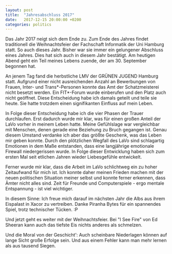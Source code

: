 ```yaml
---
layout: post
title:  "Jahresabschluss 2017"
date:   2017-12-15 20:00:00 +0200
categories: politics
---
```


Das Jahr 2017 neigt sich dem Ende zu. Zum Ende des Jahres findet
traditionell die Weihnachtsfeier der Fachschaft Informatik der Uni Hamburg
statt. So auch dieses Jahr. Bisher war sie immer ein gelungener Abschluss
eines Jahres. Dies hat sich auch in diesem Jahr bestätigt. Am heutigen Abend
geht ein Teil meines Lebens zuende, der am 30. September begonnen hat.

An jenem Tag fand die herbstliche LMV der GRÜNEN JUGEND Hamburg statt. Aufgrund
einer nicht ausreichenden Anzahl an Bewerbungen von Frauen, Inter- und 
Trans\*-Personen konnte das Amt der Schatzmeisterei nicht besetzt werden. Ein
FIT\*-Forum wurde einberufen und den Platz auch nicht geöffnet. Diese Entscheidung
habe ich damals geteilt und teile sie heute. Sie hatte trotzdem einen signifikanten
Einfluss auf mein Leben.

In Folge dieser Entscheidung habe ich die vier Phasen der Trauer durchlaufen.
Erst dadurch wurde mir klar, was für einen großen Anteil der LaVo vorher
in meinem Leben hatte. Meine Gefühlslage war vergleichbar mit Menschen, denen
gerade eine Beziehung zu Bruch gegangen ist. Genau diesem Umstand verdanke ich
aber das größte Geschenk, was das Leben mir geben konnte. Durch den plötzlichen
Wegfall des LaVo sind schlagartig Emotionen in dem Maße entstanden, dass eine
langjährige emotionale Firewall niedergerissen wurde. In Folge dieser Entwicklung
haben sich zum ersten Mal seit etlichen Jahren wieder Liebesgefühle entwickelt.

Ferner wurde mir klar, dass die Arbeit im LaVo schlichtweg ein zu hoher Zeitaufwand
für mich ist. Ich konnte daher meinen Frieden machen mit der neuen politischen
Situation meiner selbst und konnte ferner erkennen, dass Ämter nicht alles sind.
Zeit für Freunde und Computerspiele - ergo mentale Entspannung - ist viel wichtiger.

In diesem Sinne: Ich freue mich darauf im nächsten Jahr die Albs aus ihrem 
Eispalast in Xacor zu vertreiben. Danke Piranha Bytes für ein spannendes
Spiel, trotz technischer Tücken. :P

Und jetzt geht es weiter mit der Weihnachtsfeier. Bei "I See Fire" von Ed
Sheeran kann auch das tiefste Eis nichts anderes als schmelzen.

Und die Moral von der Geschicht': Auch scheinbare Niederlagen können auf lange
Sicht große Erfolge sein. Und aus einem Fehler kann man mehr lernen als aus
tausend Siegen.
